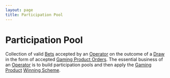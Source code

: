 ```yaml
---
layout: page
title: Participation Pool
---
```


# Participation Pool

Collection of valid [Bets](bet) accepted by an [Operator](operator) on the outcome of a [Draw](draw) in the form of accepted [Gaming Product Orders](gaming-product-order). The essential business of an [Operator](operator) is to build participation pools and then apply the [Gaming Product](gaming-product) [Winning Scheme](winning-scheme).
